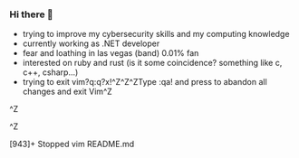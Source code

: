 ### Hi there 👋
- trying to improve my cybersecurity skills and my computing knowledge 
- currently working as .NET developer
- fear and loathing in las vegas (band) 0.01% fan
- interested on ruby and rust (is it some coincidence? something like c, c++, csharp...)
- trying to exit vim?q:q?x!^Z^Z^ZType :qa! and press <Enter> to abandon all changes and exit Vim^Z


 ^Z



^Z




[943]+ Stopped vim README.md
